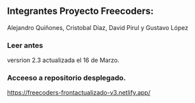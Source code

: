 ## Integrantes Proyecto Freecoders:
Alejandro Quiñones, Cristobal Díaz, David Pirul y Gustavo López

### Leer antes
versrion 2.3 actualizada el 16 de Marzo.

### Acceeso a repositorio desplegado.

https://freecoders-frontactualizado-v3.netlify.app/